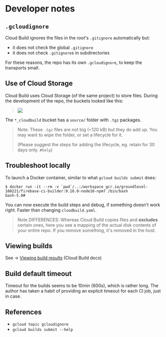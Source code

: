 # Developer notes


## `.gcloudignore`

Cloud Build ignores the files in the *root*'s `.gitignore` automatically but:

- it does not check the global `.gitignore`
- it does not check `.gitignore`s in subdirectories

For these reasons, the repo has its own `.gcloudignore`, to keep the transports small.


## Use of Cloud Storage 

Cloud Build uses Cloud Storage (of the same project) to store files. During the development of the repo, the buckets looked like this:

>![](.images/storage-list.png)

The `*_cloudbuild` bucket has a `source/` folder with `.tgz` packages.

>Note: These `.tgz` files are not big (~120 kB) but they do add up. You may want to wipe the folder, or set a lifecycle for it.
>
>(Please suggest the steps for adding the lifecycle, eg. retain for 30 days only. `#help`)


## Troubleshoot locally

To launch a Docker container, similar to what `gcloud builds submit` does:

```
$ docker run -it --rm -v `pwd`/..:/workspace gcr.io/groundlevel-160221/firebase-ci-builder:9.16.0-node16-npm7 /bin/bash
bash-5.0#
```

You can now execute the build steps and debug, if something doesn't work right. Faster than changing `cloudbuild.yaml`.

>Note DIFFERENCES: Whereas Cloud Build copies files and **excludes** certain ones, here you see a mapping of the actual disk contents of your entire repo. If you remove something, it's removed in the host.


## Viewing builds

See -> [Viewing build results](https://cloud.google.com/build/docs/view-build-results) (Cloud Build docs)


## Build default timeout

Timeout for the builds seems to be 10min (600s), which is rather long. The author has taken a habit of providing an explicit timeout for each CI job, just in case.

<!-- whisper
seen in `gcloud builds describe <id>`
-->


## References

- `gcloud topic gcloudignore`
- `gcloud builds submit --help`
